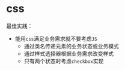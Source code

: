 # css

最佳实践：

- 能用`css`满足业务需求就不要考虑`JS`
  - 通过类名传递元素的业务状态或业务模式
  - 通过样式选择器根据业务需求改变样式
  - 只有两个状态时考虑`checkbox`实现















